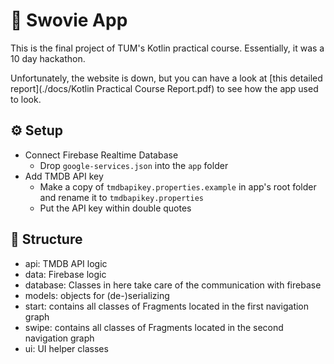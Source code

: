 # 🍿 Swovie App

This is the final project of TUM's Kotlin practical course. Essentially, it was a 10 day hackathon.

Unfortunately, the website is down, but you can have a look at [this detailed report](./docs/Kotlin Practical Course Report.pdf) to see how the app used to look.

## ⚙️ Setup

- Connect Firebase Realtime Database
    - Drop ``google-services.json`` into the ``app`` folder
- Add TMDB API key
    - Make a copy of ``tmdbapikey.properties.example`` in app's root folder and rename it
      to ``tmdbapikey.properties``
    - Put the API key within double quotes

## 🧩 Structure

- api: TMDB API logic
- data: Firebase logic
- database: Classes in here take care of the communication with firebase
- models: objects for (de-)serializing
- start: contains all classes of Fragments located in the first navigation graph
- swipe: contains all classes of Fragments located in the second navigation graph
- ui: UI helper classes
